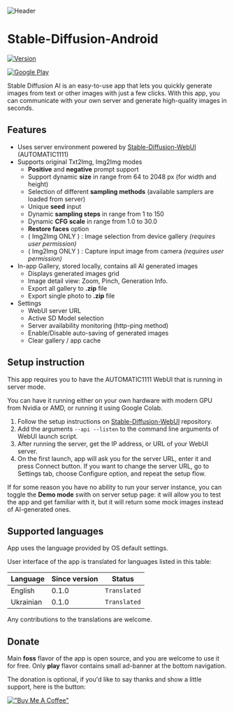 ![Header](docs/assets/github-header-image.png)

# Stable-Diffusion-Android

[![Version](https://img.shields.io/badge/Version-0.4.0-blue)](https://github.com/ShiftHackZ/Stable-Diffusion-Android/releases)


[![Google Play](docs/assets/google_play.png)](https://play.google.com/store/apps/details?id=com.shifthackz.aisdv1.app)

Stable Diffusion AI is an easy-to-use app that lets you quickly generate images from text or other images with just a few clicks. With this app, you can communicate with your own server and generate high-quality images in seconds.

## Features

- Uses server environment powered by [Stable-Diffusion-WebUI](https://github.com/AUTOMATIC1111/stable-diffusion-webui) (AUTOMATIC1111)
- Supports original Txt2Img, Img2Img modes
  - **Positive** and **negative** prompt support
  - Support dynamic **size** in range from 64 to 2048 px (for width and height)
  - Selection of different **sampling methods** (available samplers are loaded from server)
  - Unique **seed** input
  - Dynamic **sampling steps** in range from 1 to 150
  - Dynamic **CFG scale** in range from 1.0 to 30.0
  - **Restore faces** option
  - ( Img2Img ONLY ) : Image selection from device gallery _(requires user permission)_
  - ( Img2Img ONLY ) : Capture input image from camera _(requires user permission)_
- In-app Gallery, stored locally, contains all AI generated images
  - Displays generated images grid
  - Image detail view: Zoom, Pinch, Generation Info. 
  - Export all gallery to **.zip** file
  - Export single photo to **.zip** file
- Settings
  - WebUI server URL
  - Active SD Model selection
  - Server availability monitoring (http-ping method)
  - Enable/Disable auto-saving of generated images
  - Clear gallery / app cache

## Setup instruction

This app requires you to have the AUTOMATIC1111 WebUI that is running in server mode.

You can have it running either on your own hardware with modern GPU from Nvidia or AMD, or running it using Google Colab. 

1. Follow the setup instructions on [Stable-Diffusion-WebUI](https://github.com/AUTOMATIC1111/stable-diffusion-webui) repository.
2. Add the arguments `--api --listen` to the command line arguments of WebUI launch script.
3. After running the server, get the IP address, or URL of your WebUI server.
4. On the first launch, app will ask you for the server URL, enter it and press Connect button. If you want to change the server URL, go to Settings tab, choose Configure option, and repeat the setup flow.

If for some reason you have no ability to run your server instance, you can toggle the **Demo mode** swith on server setup page: it will allow you to test the app and get familiar with it, but it will return some mock images instead of AI-generated ones.

## Supported languages

App uses the language provided by OS default settings.

User interface of the app is translated for languages listed in this table:

| Language | Since version | Status |
| --- | --- | --- |
| English | 0.1.0 | `Translated` |
| Ukrainian | 0.1.0 | `Translated` |

Any contributions to the translations are welcome.

## Donate

Main **foss** flavor of the app is open source, and you are welcome to use it for free. 
Only **play** flavor contains small ad-banner at the bottom navigation.

The donation is optional, if you'd like to say thanks and show a little support, here is the button:

[!["Buy Me A Coffee"](https://www.buymeacoffee.com/assets/img/custom_images/orange_img.png)](https://www.buymeacoffee.com/shifthackz)
